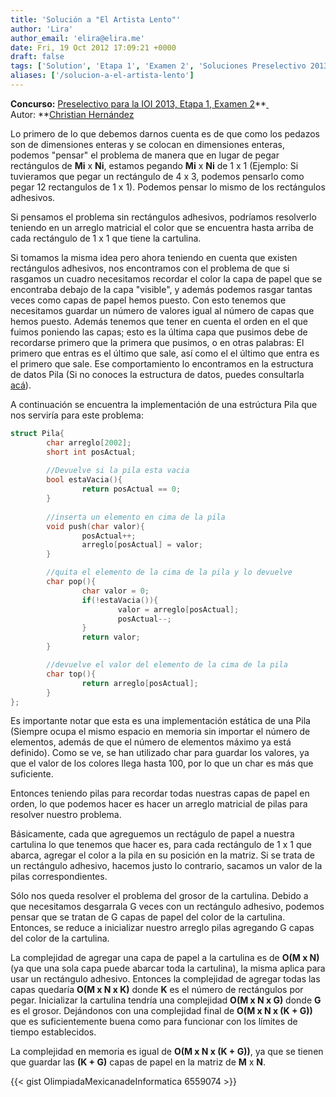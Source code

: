 ```yaml
---
title: 'Solución a "El Artista Lento"'
author: 'Lira'
author_email: 'elira@elira.me'
date: Fri, 19 Oct 2012 17:09:21 +0000
draft: false
tags: ['Solution', 'Etapa 1', 'Examen 2', 'Soluciones Preselectivo 2013']
aliases: ['/solucion-a-el-artista-lento']
---
```


**Concurso:** [Preselectivo para la IOI 2013, Etapa 1, Examen 2](https://omegaup.com/arena/IOI2013E1P2)**[ ](https://omegaup.com/arena/IOI2013E1P2) Autor: **[Christian Hernández](#)

Lo primero de lo que debemos darnos cuenta es de que como los pedazos son de dimensiones enteras y se colocan en dimensiones enteras, podemos "pensar" el problema de manera que en lugar de pegar rectángulos de **Mi** x **Ni**, estamos pegando **Mi** x **Ni** de 1 x 1 (Ejemplo: Si tuvieramos que pegar un rectángulo de 4 x 3, podemos pensarlo como pegar 12 rectangulos de 1 x 1). Podemos pensar lo mismo de los rectángulos adhesivos.

Si pensamos el problema sin rectángulos adhesivos, podríamos resolverlo teniendo en un arreglo matricial el color que se encuentra hasta arriba de cada rectángulo de 1 x 1 que tiene la cartulina.

Si tomamos la misma idea pero ahora teniendo en cuenta que existen rectángulos adhesivos, nos encontramos con el problema de que si rasgamos un cuadro necesitamos recordar el color la capa de papel que se encontraba debajo de la capa "visible", y además podemos rasgar tantas veces como capas de papel hemos puesto. Con esto tenemos que necesitamos guardar un número de valores igual al número de capas que hemos puesto. Además tenemos que tener en cuenta el orden en el que fuimos poniendo las capas; esto es la última capa que pusimos debe de recordarse primero que la primera que pusimos, o en otras palabras: El primero que entras es el último que sale, así como el el último que entra es el primero que sale. Ese comportamiento lo encontramos en la estructura de datos Pila (Si no conoces la estructura de datos, puedes consultarla [acá](http://es.wikipedia.org/wiki/Pila_(informática))).

A continuación se encuentra la implementación de una estrúctura Pila que nos serviría para este problema:  

```cpp
struct Pila{
		char arreglo[2002];
		short int posActual;
		
		//Devuelve si la pila esta vacia
		bool estaVacia(){
				return posActual == 0;
		}
		
		//inserta un elemento en cima de la pila
		void push(char valor){
				posActual++;
				arreglo[posActual] = valor; 
		}

		//quita el elemento de la cima de la pila y lo devuelve
		char pop(){
				char valor = 0;
				if(!estaVacia()){
						valor = arreglo[posActual];
						posActual--;
				}
				return valor;
		}

		//devuelve el valor del elemento de la cima de la pila
		char top(){
				return arreglo[posActual];
		}
}; 
```

  
Es importante notar que esta es una implementación estática de una Pila (Siempre ocupa el mismo espacio en memoria sin importar el número de elementos, además de que el número de elementos máximo ya está definido). Como se ve, se han utilizado char para guardar los valores, ya que el valor de los colores llega hasta 100, por lo que un char es más que suficiente.

Entonces teniendo pilas para recordar todas nuestras capas de papel en orden, lo que podemos hacer es hacer un arreglo matricial de pilas para resolver nuestro problema.

Básicamente, cada que agreguemos un rectágulo de papel a nuestra cartulina lo que tenemos que hacer es, para cada rectángulo de 1 x 1 que abarca, agregar el color a la pila en su posición en la matriz. Si se trata de un rectángulo adhesivo, hacemos justo lo contrario, sacamos un valor de la pilas correspondientes.

Sólo nos queda resolver el problema del grosor de la cartulina. Debido a que necesitamos desgarrala G veces con un rectángulo adhesivo, podemos pensar que se tratan de G capas de papel del color de la cartulina. Entonces, se reduce a inicializar nuestro arreglo pilas agregando G capas del color de la cartulina.

La complejidad de agregar una capa de papel a la cartulina es de **O(M x N)** (ya que una sola capa puede abarcar toda la cartulina), la misma aplica para usar un rectángulo adhesivo. Entonces la complejidad de agregar todas las capas quedaría **O(M x N x K)** donde **K** es el número de rectángulos por pegar. Inicializar la cartulina tendría una complejidad **O(M x N x G)** donde **G** es el grosor. Dejándonos con una complejidad final de **O(M x N x (K + G))** que es suficientemente buena como para funcionar con los límites de tiempo establecidos.

La complejidad en memoria es igual de **O(M x N x (K + G))**, ya que se tienen que guardar las **(K + G)** capas de papel en la matriz de **M** x **N**.

{{< gist OlimpiadaMexicanadeInformatica 6559074 >}}